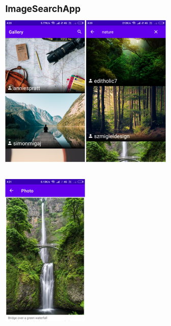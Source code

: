 # ImageSearchApp


<div class="row">
      <img src="https://raw.githubusercontent.com/sanjay45/ImageSearchApp/Main/Screenshots/Screenshot1.png" width="250">
      <img src="https://raw.githubusercontent.com/sanjay45/ImageSearchApp/Main/Screenshots/Screenshot2.png" width="250">     
      
</div>
<br>
<br>
<br>
<div class="row">
      <img src="https://raw.githubusercontent.com/sanjay45/ImageSearchApp/Main/Screenshots/Screenshot3.png" width="250">
      
</div>


